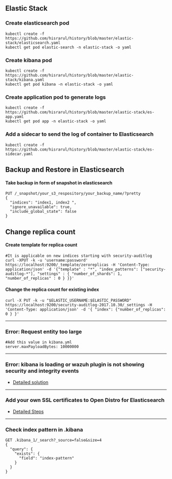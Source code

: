 ## Elastic Stack

### Create elasticsearch pod
```
kubectl create -f https://github.com/hisrarul/history/blob/master/elastic-stack/elasticsearch.yaml
kubectl get pod elastic-search -n elastic-stack -o yaml
```


### Create kibana pod
```
kubectl create -f https://github.com/hisrarul/history/blob/master/elastic-stack/kibana.yaml
kubectl get pod kibana -n elastic-stack -o yaml
```

### Create application pod to generate logs
```
kubectl create -f https://github.com/hisrarul/history/blob/master/elastic-stack/es-app.yaml
kubectl get pod app -n elastic-stack -o yaml
```

### Add a sidecar to send the log of container to Elasticsearch
```
kubectl create -f https://github.com/hisrarul/history/blob/master/elastic-stack/es-sidecar.yaml
```

## Backup and Restore in Elasticsearch

#### Take backup in form of snapshot in elasticsearch
```
PUT /_snapshot/your_s3_respository/your_backup_name/?pretty
{
  "indices": "index1, index2 ",
  "ignore_unavailable": true,
  "include_global_state": false
}
```

## Change replica count

#### Create template for replica count
```
#It is applicable on new indices starting with security-auditlog
curl -XPUT -k -u 'username:password' https://localhost:9200/_template/zeroreplicas -H 'Content-Type: application/json' -d '{"template" : "*", "index_patterns": ["security-auditlog-*"], "settings" : { "number_of_shards": 1, "number_of_replicas" : 0 } }}'
```

#### Change the replica count for existing index
```
curl -X PUT -k -u "$ELASTIC_USERNAME:$ELASTIC_PASSWORD"  https://localhost:9200/security-auditlog-2017.10.30/_settings -H 'Content-Type: application/json' -d '{ "index": {"number_of_replicas": 0 } }'
```
---

### Error: Request entity too large
```
#Add this value in kibana.yml
server.maxPayloadBytes: 10000000
```
---

### Error: kibana is loading or wazuh plugin is not showing security and integrity events
+ [Detailed solution](https://github.com/hisrarul/history/blob/master/wazuh/README.md)
---

### Add your own SSL certificates to Open Distro for Elasticsearch
+ [Detailed Steps](https://github.com/hisrarul/history/blob/master/elastic-stack/renew_certificates.md)
---

### Check index pattern in .kibana 
```
GET .kibana_1/_search?_source=false&size=4
{
  "query": {
    "exists": {
      "field": "index-pattern"
    }
  }
}
```
